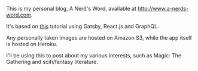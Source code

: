 This is my personal blog, A Nerd's Word, available at http://www.a-nerds-word.com.

It's based on [this](https://medium.freecodecamp.org/how-to-build-a-react-and-gatsby-powered-blog-in-about-10-minutes-625c35c06481) tutorial using Gatsby, React.js and GraphQL.

Any personally taken images are hosted on Amazon S3, while the app itself is hosted on Heroku.

I'll be using this to post about my various interests, such as Magic: The Gathering and scifi/fantasy literature.
